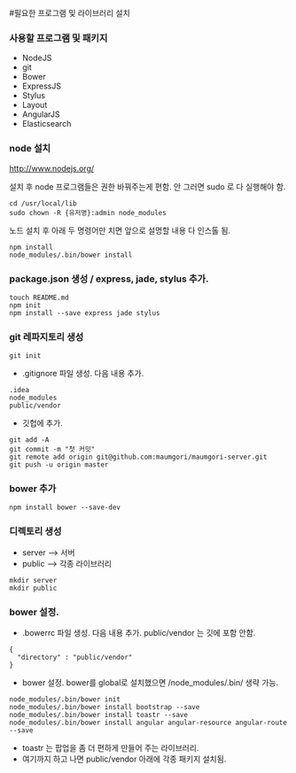 #필요한 프로그램 및 라이브러리 설치

### 사용할 프로그램 및 패키지
- NodeJS
- git
- Bower
- ExpressJS
- Stylus
- Layout
- AngularJS
- Elasticsearch

### node 설치
http://www.nodejs.org/

설치 후 node 프로그램들은 권한 바꿔주는게 편함. 안 그러면 sudo 로 다 실행해야 함.
```
cd /usr/local/lib
sudo chown -R {유저명}:admin node_modules
```

노드 설치 후 아래 두 명령어만 치면 앞으로 설명할 내용 다 인스톨 됨.
```
npm install
node_modules/.bin/bower install
```


### package.json 생성 / express, jade, stylus 추가.
```
touch README.md
npm init
npm install --save express jade stylus
```

### git 레파지토리 생성
```
git init
```
- .gitignore 파일 생성. 다음 내용 추가.
```
.idea
node_modules
public/vendor
```
- 깃헙에 추가.
```
git add -A
git commit -m "첫 커밋"
git remote add origin git@github.com:maumgori/maumgori-server.git
git push -u origin master
```

### bower 추가
```
npm install bower --save-dev
```

### 디렉토리 생성
- server --> 서버
- public --> 각종 라이브러리
```
mkdir server
mkdir public
```

### bower 설정.
- .bowerrc 파일 생성. 다음 내용 추가. public/vendor 는 깃에 포함 안함.
```
{
  "directory" : "public/vendor"
}
```
- bower 설정. bower를 global로 설치했으면 /node_modules/.bin/ 생략 가능.
```
node_modules/.bin/bower init
node_modules/.bin/bower install bootstrap --save
node_modules/.bin/bower install toastr --save
node_modules/.bin/bower install angular angular-resource angular-route --save
```
- toastr 는 팝업을 좀 더 편하게 만들어 주는 라이브러리.
- 여기까지 하고 나면 public/vendor 아래에 각종 패키지 설치됨.
